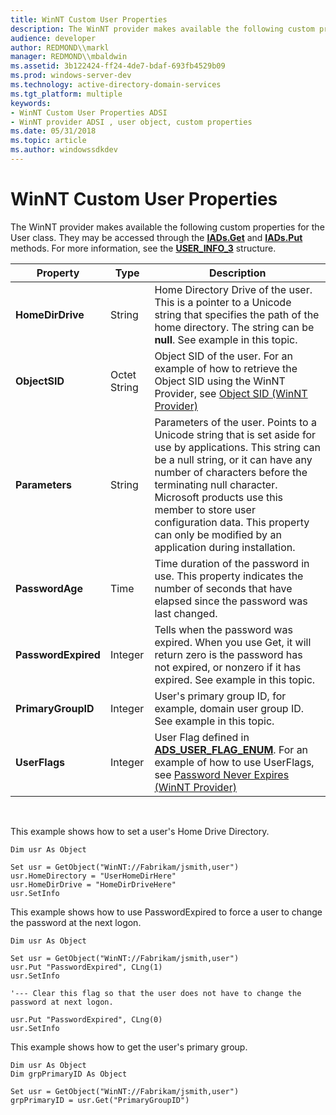 ```yaml
---
title: WinNT Custom User Properties
description: The WinNT provider makes available the following custom properties for the User class. They may be accessed through the IADs.Get and IADs.Put methods. For more information, see the USER\_INFO\_3 structure.
audience: developer
author: REDMOND\\markl
manager: REDMOND\\mbaldwin
ms.assetid: 3b122424-ff24-4de7-bdaf-693fb4529b09
ms.prod: windows-server-dev
ms.technology: active-directory-domain-services
ms.tgt_platform: multiple
keywords:
- WinNT Custom User Properties ADSI
- WinNT provider ADSI , user object, custom properties
ms.date: 05/31/2018
ms.topic: article
ms.author: windowssdkdev
---
```


# WinNT Custom User Properties

The WinNT provider makes available the following custom properties for the User class. They may be accessed through the [**IADs.Get**](/windows/win32/Iads/nf-iads-iads-get?branch=master) and [**IADs.Put**](/windows/win32/Iads/nf-iads-iads-put?branch=master) methods. For more information, see the [**USER\_INFO\_3**](https://msdn.microsoft.com/library/windows/desktop/aa371338) structure.



| Property            | Type         | Description                                                                                                                                                                                                                                                                                                                                                   |
|---------------------|--------------|---------------------------------------------------------------------------------------------------------------------------------------------------------------------------------------------------------------------------------------------------------------------------------------------------------------------------------------------------------------|
| **HomeDirDrive**    | String       | Home Directory Drive of the user. This is a pointer to a Unicode string that specifies the path of the home directory. The string can be **null**. See example in this topic.                                                                                                                                                                                 |
| **ObjectSID**       | Octet String | Object SID of the user. For an example of how to retrieve the Object SID using the WinNT Provider, see [Object SID (WinNT Provider)](object-sid.md)                                                                                                                                                                                                          |
| **Parameters**      | String       | Parameters of the user. Points to a Unicode string that is set aside for use by applications. This string can be a null string, or it can have any number of characters before the terminating null character. Microsoft products use this member to store user configuration data. This property can only be modified by an application during installation. |
| **PasswordAge**     | Time         | Time duration of the password in use. This property indicates the number of seconds that have elapsed since the password was last changed.                                                                                                                                                                                                                    |
| **PasswordExpired** | Integer      | Tells when the password was expired. When you use Get, it will return zero is the password has not expired, or nonzero if it has expired. See example in this topic.                                                                                                                                                                                          |
| **PrimaryGroupID**  | Integer      | User's primary group ID, for example, domain user group ID. See example in this topic.                                                                                                                                                                                                                                                                        |
| **UserFlags**       | Integer      | User Flag defined in [**ADS\_USER\_FLAG\_ENUM**](/windows/win32/Iads/ne-iads-ads_user_flag?branch=master). For an example of how to use UserFlags, see [Password Never Expires (WinNT Provider)](winnt-password-never-expires.md)                                                                                                                                                             |



 

This example shows how to set a user's Home Drive Directory.


```VB
Dim usr As Object

Set usr = GetObject("WinNT://Fabrikam/jsmith,user") 
usr.HomeDirectory = "UserHomeDirHere"
usr.HomeDirDrive = "HomeDirDriveHere"
usr.SetInfo
```



This example shows how to use PasswordExpired to force a user to change the password at the next logon.


```VB
Dim usr As Object

Set usr = GetObject("WinNT://Fabrikam/jsmith,user")
usr.Put "PasswordExpired", CLng(1)
usr.SetInfo 

'--- Clear this flag so that the user does not have to change the password at next logon.

usr.Put "PasswordExpired", CLng(0)
usr.SetInfo
```



This example shows how to get the user's primary group.


```VB
Dim usr As Object
Dim grpPrimaryID As Object

Set usr = GetObject("WinNT://Fabrikam/jsmith,user") 
grpPrimaryID = usr.Get("PrimaryGroupID")
```



 

 




